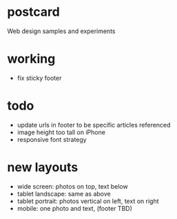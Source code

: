 postcard
========

Web design samples and experiments

working
=======
- fix sticky footer

todo
====
- update urls in footer to be specific articles referenced
- image height too tall on iPhone
- responsive font strategy

new layouts
===========
- wide screen: photos on top, text below
- tablet landscape: same as above
- tablet portrait: photos vertical on left, text on right
- mobile: one photo and text, (footer TBD)